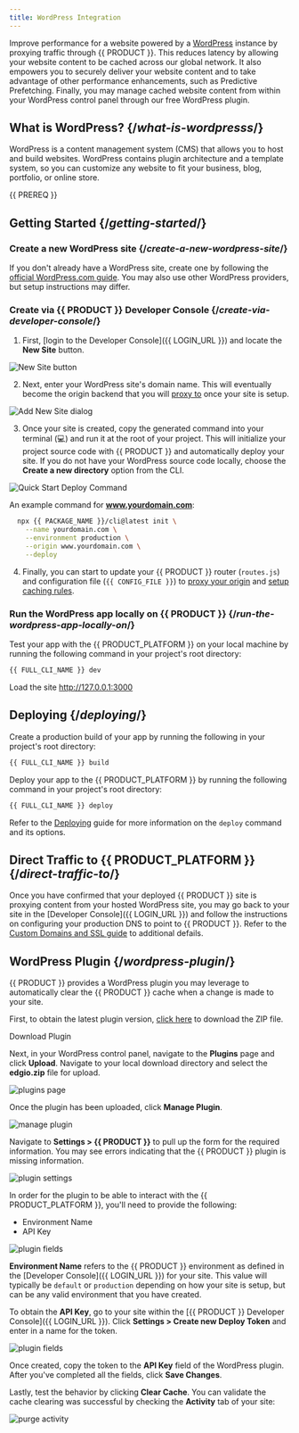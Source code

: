 ```yaml
---
title: WordPress Integration
---
```


Improve performance for a website powered by a [WordPress](https://www.wordpress.com) instance by proxying traffic through {{ PRODUCT }}. This reduces latency by allowing your website content to be cached across our global network. It also empowers you to securely deliver your website content and to take advantage of other performance enhancements, such as Predictive Prefetching. Finally, you may manage cached website content from within your WordPress control panel through our free WordPress plugin.

## What is WordPress? {/*what-is-wordpresss*/}

WordPress is a content management system (CMS) that allows you to host and build websites. WordPress contains plugin architecture and a template system, so you can customize any website to fit your business, blog, portfolio, or online store.

{{ PREREQ }}

## Getting Started {/*getting-started*/}

### Create a new WordPress site {/*create-a-new-wordpress-site*/}

If you don't already have a WordPress site, create one by following the [official WordPress.com guide](https://wordpress.com/support/start/). You may also use other WordPress providers, but setup instructions may differ.

### Create via {{ PRODUCT }} Developer Console {/*create-via-developer-console*/}

1. First, [login to the Developer Console]({{ LOGIN_URL }}) and locate the **New Site** button.

![New Site button](/images/app-edge/new-site-button.png)

2. Next, enter your WordPress site's domain name. This will eventually become the origin backend that you will [proxy to](cookbook#proxying-an-origin) once your site is setup.

![Add New Site dialog](/images/app-edge/add-new-site-dialog.png)

3. Once your site is created, copy the generated command into your terminal (💻) and run it at the root of your project. This will initialize your project source code with {{ PRODUCT }} and automatically deploy your site. If you do not have your WordPress source code locally, choose the **Create a new directory** option from the CLI.

![Quick Start Deploy Command](/images/app-edge/quickstart-deploy-command.png)

An example command for **www.yourdomain.com**:
```bash
  npx {{ PACKAGE_NAME }}/cli@latest init \
    --name yourdomain.com \
    --environment production \
    --origin www.yourdomain.com \
    --deploy
```

4. Finally, you can start to update your {{ PRODUCT }} router (`routes.js`) and configuration file (`{{ CONFIG_FILE }}`) to [proxy your origin](#configure-backend-to-proxy) and [setup caching rules](#configure-caching).

### Run the WordPress app locally on {{ PRODUCT }} {/*run-the-wordpress-app-locally-on*/}

Test your app with the {{ PRODUCT_PLATFORM }} on your local machine by running the following command in your project's root directory:

```bash
{{ FULL_CLI_NAME }} dev
```

Load the site http://127.0.0.1:3000

## Deploying {/*deploying*/}

Create a production build of your app by running the following in your project's root directory:

```bash
{{ FULL_CLI_NAME }} build
```

Deploy your app to the {{ PRODUCT_PLATFORM }} by running the following command in your project's root directory:

```bash
{{ FULL_CLI_NAME }} deploy
```

Refer to the [Deploying](deploy_apps) guide for more information on the `deploy` command and its options.

## Direct Traffic to {{ PRODUCT_PLATFORM }} {/*direct-traffic-to*/}

Once you have confirmed that your deployed {{ PRODUCT }} site is proxying content from your hosted WordPress site, you may go back to your site in the [Developer Console]({{ LOGIN_URL }}) and follow the instructions on configuring your production DNS to point to {{ PRODUCT }}. Refer to the [Custom Domains and SSL guide](production) to additional defails.

## WordPress Plugin {/*wordpress-plugin*/}

{{ PRODUCT }} provides a WordPress plugin you may leverage to automatically clear the {{ PRODUCT }} cache when a change is made to your site.

First, to obtain the latest plugin version, [click here](/archive/github/edgio/edgiowordpress/wp-content/plugins/edgio) to download the ZIP file.

<ButtonLink href="/archive/github/edgio/edgiowordpress/wp-content/plugins/edgio">
  Download Plugin
</ButtonLink>

Next, in your WordPress control panel, navigate to the **Plugins** page and click **Upload**. Navigate to your local download directory and select the **edgio.zip** file for upload.

![plugins page](/images/wordpress/plugins_page.png)

Once the plugin has been uploaded, click **Manage Plugin**.

![manage plugin](/images/wordpress/manage_plugin.png)

Navigate to **Settings > {{ PRODUCT }}** to pull up the form for the required information. You may see errors indicating that the {{ PRODUCT }} plugin is missing information. 

![plugin settings](/images/wordpress/plugin_settings.png)

In order for the plugin to be able to interact with the {{ PRODUCT_PLATFORM }}, you'll need to provide the following:

- Environment Name
- API Key

![plugin fields](/images/wordpress/plugin_fields.png)

**Environment Name** refers to the {{ PRODUCT }} environment as defined in the [Developer Console]({{ LOGIN_URL }}) for your site. This value will typically be `default` or `production` depending on how your site is setup, but can be any valid environment that you have created.

To obtain the **API Key**, go to your site within the [{{ PRODUCT }} Developer Console]({{ LOGIN_URL }}). Click **Settings > Create new Deploy Token** and enter in a name for the token.

![plugin fields](/images/wordpress/deploy_token.png)

Once created, copy the token to the **API Key** field of the WordPress plugin. After you've completed all the fields, click **Save Changes**. 

Lastly, test the behavior by clicking **Clear Cache**. You can validate the cache clearing was successful by checking the **Activity** tab of your site:

![purge activity](/images/wordpress/purge_activity.png)
